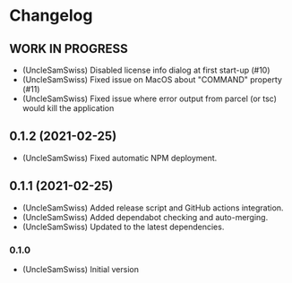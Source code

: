 # Changelog
<!--
	Placeholder for the next version (at the beginning of the line):
	## __WORK IN PROGRESS__
-->

## __WORK IN PROGRESS__

- (UncleSamSwiss) Disabled license info dialog at first start-up (#10)
- (UncleSamSwiss) Fixed issue on MacOS about "COMMAND" property (#11)
- (UncleSamSwiss) Fixed issue where error output from parcel (or tsc) would kill the application

## 0.1.2 (2021-02-25)

- (UncleSamSwiss) Fixed automatic NPM deployment.

## 0.1.1 (2021-02-25)

- (UncleSamSwiss) Added release script and GitHub actions integration.
- (UncleSamSwiss) Added dependabot checking and auto-merging.
- (UncleSamSwiss) Updated to the latest dependencies.

### 0.1.0

- (UncleSamSwiss) Initial version
